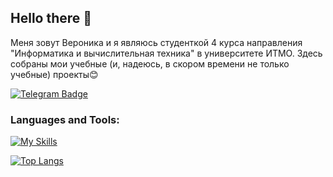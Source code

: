 ## Hello there 👋

Меня зовут Вероника и я являюсь студенткой 4 курса направления "Информатика и вычислительная техника" в университете ИТМО. Здесь собраны мои учебные (и, надеюсь, в скором времени не только учебные) проекты😊 

[![Telegram Badge](https://img.shields.io/badge/-Telegram-0088cc?style=flat-square&labelColor=0088cc&logo=telegram&logoColor=white&link=https://t.me/stubbor_nika)](https://t.me/stubbor_nika)

<h3 align="left">Languages and Tools:</h3>

[![My Skills](https://skillicons.dev/icons?i=java,spring,js,vue,docker,html,css,c,cpp,linux,idea&theme=light)](https://skillicons.dev)

[![Top Langs](https://github-readme-stats.vercel.app/api/top-langs/?username=NikaT1&hide=php,html&theme=light&langs_count=8&theme=radical&)](https://github.com/anuraghazra/github-readme-stats)
